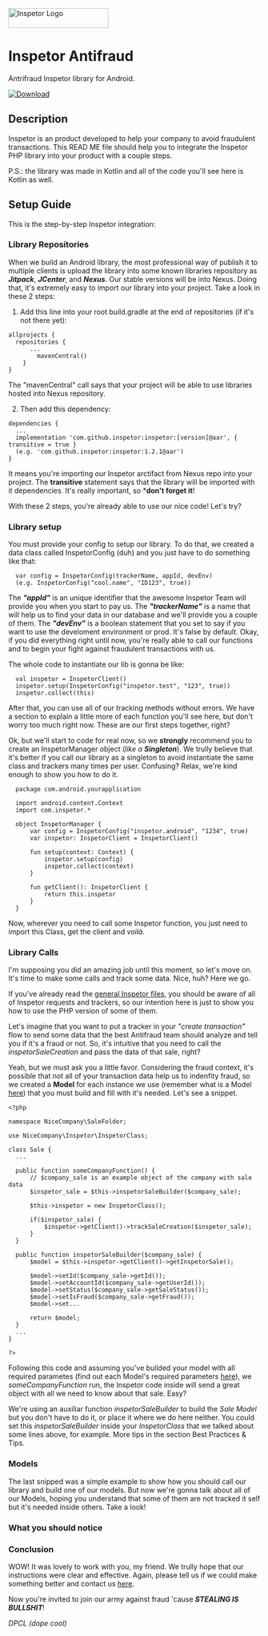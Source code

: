 
<p>
  <img src="https://github.com/inspetor/slate/blob/master/source/images/logo-color.png" width="200" height="40" alt="Inspetor Logo"> </img>
</p>

# Inspetor Antifraud
Antrifraud Inspetor library for Android.

[ ![Download](https://api.bintray.com/packages/theosato/inspetor-android/inspetor/images/download.svg) ](https://bintray.com/theosato/inspetor-android/inspetor/_latestVersion)

## Description
Inspetor is an product developed to help your company to avoid fraudulent transactions. This READ ME file should help you to integrate the Inspetor PHP library into your product with a couple steps. 

P.S.: the library was made in Kotlin and all of the code you'll see here is Kotlin as well.

## Setup Guide
This is the step-by-step Inspetor integration:

### Library Repositories
When we build an Android library, the most professional way of publish it to multiple clients is upload the library into some known libraries repository as ***Jitpack***, ***JCenter***,  and ***Nexus***. Our stable versions will be into Nexus. Doing that, it's extremely easy to import our library into your project. Take a look in these 2 steps: 
1) Add this line into your root build.gradle at the end of repositories (if it's not there yet):
```
allprojects {
  repositories {
      ...
    	mavenCentral()
    }
}
```
The "mavenCentral" call says that your project will be able to use libraries hosted into Nexus repository.


2) Then add this dependency:
```
dependencies {
  ...
  implementation 'com.github.inspetor:inspetor:[version]@aar', { transitive = true }
  (e.g. 'com.github.inspetor:inspetor:1.2.1@aar')
}
 ```
It means you're importing our Inspetor arctifact from Nexus repo into your project. The **transitive** statement says that the library will be imported with it dependencies. It's really important, so ***don't forget it**!

With these 2 steps, you're already able to use our nice code! Let's try? 

### Library setup
You must provide your config to setup our library. To do that, we created a data class called InspetorConfig (duh) and you just have to do something like that:

```
  var config = InspetorConfig(trackerName, appId, devEnv)
  (e.g. InspetorConfig("cool.name", "ID123", true))
```

The ***"appId"*** is an unique identifier that the awesome Inspetor Team will provide you when you start to pay us. The ***"trackerName"*** is a name that will help us to find your data in our database and we'll provide you a couple of them. The ***"devEnv"*** is a boolean statement that you set to say if you want to use the develoment environment or prod. It's false by default. Okay, if you did everything right until now, you're really able to call our functions and to begin your fight against fraudulent transactions with us.

The whole code to instantiate our lib is gonna be like:
```
  val inspetor = InspetorClient()
  inspetor.setup(InspetorConfig("inspetor.test", "123", true))
  inspetor.collect(this)
```
After that, you can use all of our tracking methods without errors. We have a section to explain a little more of each function you'll see here, but don't worry too much right now. These are our first steps together, right?

Ok, but we'll start to code for real now, so we **strongly** recommend you to create an InspetorManager object (*like a **Singleton***). We trully believe that it's better if you call our library as a singleton to avoid instantiate the same class and trackers many times per user. Confusing? Relax, we're kind enough to show you how to do it.

```
  package com.android.yourapplication

  import android.content.Context
  import com.inspetor.*

  object InspetorManager {
      var config = InspetorConfig("inspetor.android", "1234", true)
      var inspetor: InspetorClient = InspetorClient()

      fun setup(context: Context) {
          inspetor.setup(config)
          inspetor.collect(context)
      }

      fun getClient(): InspetorClient {
          return this.inspetor
      }
  }
```

Now, wherever you need to call some Inspetor function, you just need to import this Class, get the client and _voilà_.

### Library Calls

I'm supposing you did an amazing job until this moment, so let's move on. It's time to make some calls and track some data. Nice, huh? Here we go.

If you've already read the [general Inspetor files](https://inspetor.github.io/slate/#introduction), you should be aware of all of Inspetor requests and trackers, so our intention here is just to show you how to use the PHP version of some of them.

Let's imagine that you want to put a tracker in your *"create transaction"* flow to send some data that the best Antifraud team should analyze and tell you if it's a fraud or not. So, it's intuitive that you need to call the *inspetorSaleCreation* and pass the data of that sale, right?

Yeah, but we must ask you a little favor. Considering the fraud context, it's possible that not all of your transaction data
help us to indenfity fraud, so we created a **Model** for each instance we use (remember what is a Model [here](https://inspetor.github.io/slate/#models)) that you must build and fill with it's needed. Let's see a snippet.

```
<?php

namespace NiceCompany\SaleFolder;

use NiceCompany\Inspetor\InspetorClass;

class Sale {
  ...

  public function someCompanyFunction() {
      // $company_sale is an example object of the company with sale data
      $inspetor_sale = $this->inspetorSaleBuilder($company_sale);

      $this->inspetor = new InspetorClass();

      if($inspetor_sale) {
          $inspetor->getClient()->trackSaleCreation($inspetor_sale);
      }
  }

  public function inspetorSaleBuilder($company_sale) {
      $model = $this->inspetor->getClient()->getInspetorSale();

      $model->setId($company_sale->getId());
      $model->setAccountId($company_sale->getUserId());
      $model->setStatus($company_sale->getSaleStatus());
      $model->setIsFraud($company_sale->getFraud());
      $model->set...

      return $model;
  }
  ...
}

?>
```

Following this code and assuming you've builded your model with all required parametes (find out each Model's required parameters [here](https://inspetor.github.io/slate/#models)), we *someCompanyFunction* run, the Inspetor code inside will send a great object with all we need to know about that sale. Easy?

We're using an auxiliar function *inspetorSaleBuilder* to build the *Sale Model* but you don't have to do it, or place it where we do here neither. You could set this *inspetorSaleBuilder* inside your *InspetorClass* that we talked about some lines above, for example. More tips in the section Best Practices & Tips.

### Models

The last snipped was a simple example to show how you should call our library and build one of our models. But now we're gonna talk about all of our Models, hoping you understand that some of them are not tracked it self but it's needed inside others. Take a look!

### What you should notice


### Conclusion
WOW! It was lovely to work with you, my friend. We trully hope that our instructions were clear and effective. Again, please tell us if we could make something better and contact us [here]().

Now you're invited to join our army against fraud 'cause ***STEALING IS BULLSHIT***!

*DPCL (dope cool)*
